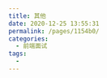 ```yaml
---
title: 其他
date: 2020-12-25 13:55:31
permalink: /pages/1154b0/
categories:
  - 前端面试
tags:
  - 
---
```

